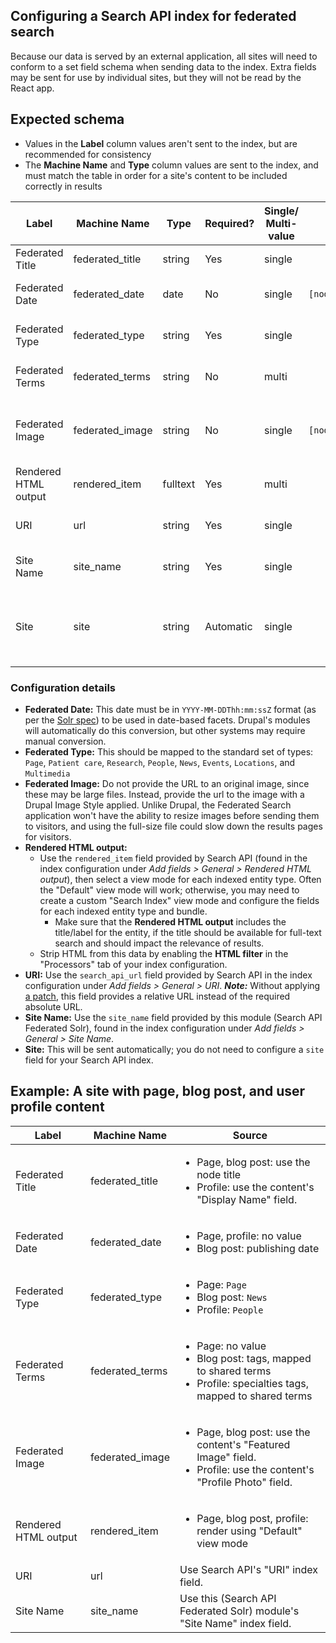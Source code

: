 ## Configuring a Search API index for federated search

Because our data is served by an external application, all sites will need to conform to a set field schema when sending data to the index. Extra fields may be sent for use by individual sites, but they will not be read by the React app.

## Expected schema

* Values in the **Label** column values aren't sent to the index, but are recommended for consistency
* The **Machine Name** and **Type** column values are sent to the index, and must match the table in order for a site's content to be included correctly in results

| Label | Machine Name | Type | Required? | Single/ Multi-value | Token | Description |
| ----- | ------------ | ---- | --------- | -------------------- | ----- | ----------- |
| Federated Title | federated_title | string | Yes | single | | The title of the item. Displayed as the title of each search result. |
| Federated Date | federated_date | date | No | single | `[node:created:custom:Y-m-d\TH:i:s\Z]` | Usually the date the content was created.  Used to provide date-based filtering. |
| Federated Type | federated_type | string | Yes | single | | The shared type label for faceting. Also used to label each result. |
| Federated Terms | federated_terms | string | No | multi | | Terms for additional, topic-based facets, mapped to shared topic terms if necessary. |
| Federated Image | federated_image | string | No | single | `[node:field_image:search_api_federated_solr_image:url]` | An absolute url to an image which, if it exists, will be displayed with the text. Recommended image size: ___ x ___  |
| Rendered HTML output | rendered_item | fulltext | Yes | multi | | The full text of the item, with HTML stripped. |
| URI | url | string | Yes | single | | The absolute path to the item, used to provide a link to each result. |
| Site Name | site_name | string | Yes | single | | The descriptive name of the source site. Used to provide site-based filtering. |
| Site | site | string | Automatic | single | | The base url of the source site, like `https://labblog.uofmhealth.edu`. This will be sent automatically by Drupal, and is required for external content sources. |

### Configuration details

* **Federated Date:** This date must be in `YYYY-MM-DDThh:mm:ssZ` format (as per the [Solr spec](https://lucene.apache.org/solr/guide/6_6/working-with-dates.html)) to be used in date-based facets. Drupal's modules will automatically do this conversion, but other systems may require manual conversion.
* **Federated Type:** This should be mapped to the standard set of types: `Page`, `Patient care`, `Research`, `People`, `News`, `Events`, `Locations`, and `Multimedia`
* **Federated Image:** Do not provide the URL to an original image, since these may be large files. Instead, provide the url to the image with a Drupal Image Style applied. Unlike Drupal, the Federated Search application won't have the ability to resize images before sending them to visitors, and using the full-size file could slow down the results pages for visitors.
* **Rendered HTML output:**
  * Use the `rendered_item` field provided by Search API (found in the index configuration under _Add fields > General > Rendered HTML output_), then select a view mode for each indexed entity type. Often the "Default" view mode will work; otherwise, you may need to create a custom "Search Index" view mode and configure the fields for each indexed entity type and bundle.
    * Make sure that the **Rendered HTML output** includes the title/label for the entity, if the title should be available for full-text search and should impact the relevance of results.
  * Strip HTML from this data by enabling the **HTML filter** in the "Processors" tab of your index configuration.
* **URI:** Use the `search_api_url` field provided by Search API in the index configuration under _Add fields > General > URI_. **_Note:_** Without applying [a patch](https://www.drupal.org/project/search_api/issues/2936043), this field provides a relative URL instead of the required absolute URL.
* **Site Name:** Use the `site_name` field provided by this module (Search API Federated Solr), found in the index configuration under _Add fields > General > Site Name_.
* **Site:** This will be sent automatically; you do not need to configure a `site` field for your Search API index.

## Example: A site with page, blog post, and user profile content

| Label | Machine Name | Source |
| ----- | ------------ | ------ |
| Federated Title | federated_title | <ul><li>Page, blog post: use the node title</li><li>Profile: use the content's "Display Name" field.</li></ul> |
| Federated Date | federated_date | <ul><li>Page, profile: no value</li><li>Blog post: publishing date</li></ul> |
| Federated Type | federated_type | <ul><li>Page: `Page`</li><li>Blog post: `News`</li><li>Profile: `People`</li></ul> |
| Federated Terms | federated_terms | <ul><li>Page: no value</li><li>Blog post: tags, mapped to shared terms</li><li>Profile: specialties tags, mapped to shared terms</li></ul> |
| Federated Image | federated_image | <ul><li>Page, blog post: use the content's "Featured Image" field.</li><li>Profile: use the content's "Profile Photo" field.</li></ul> |
| Rendered HTML output | rendered_item | <ul><li>Page, blog post, profile: render using "Default" view mode</li></ul> |
| URI | url | Use Search API's "URI" index field. |
| Site Name | site_name | Use this (Search API Federated Solr) module's "Site Name" index field. |

